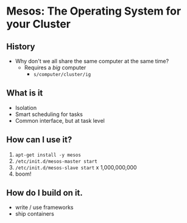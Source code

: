 # Mesos: The Operating System for your Cluster

## History

- Why don't we all share the same computer at the same time?
  - Requires a _big_ computer
    - `s/computer/cluster/ig`

## What is it

- Isolation
- Smart scheduling for tasks
- Common interface, but at task level

## How can I use it?

1. `apt-get install -y mesos`
1. `/etc/init.d/mesos-master start`
1. `/etc/init.d/mesos-slave start` x 1,000,000,000
1. boom!

## How do I build on it.

- write / use frameworks
- ship containers
